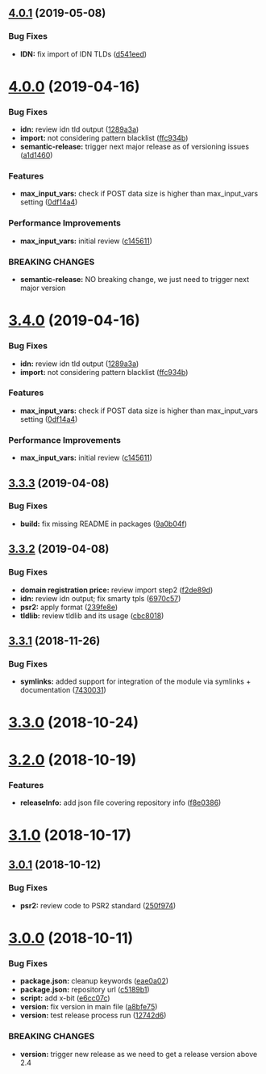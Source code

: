 ## [4.0.1](https://github.com/hexonet/whmcs-ispapi-pricingimporter/compare/v4.0.0...v4.0.1) (2019-05-08)


### Bug Fixes

* **IDN:** fix import of IDN TLDs ([d541eed](https://github.com/hexonet/whmcs-ispapi-pricingimporter/commit/d541eed))

# [4.0.0](https://github.com/hexonet/whmcs-ispapi-pricingimporter/compare/v3.3.3...v4.0.0) (2019-04-16)


### Bug Fixes

* **idn:** review idn tld output ([1289a3a](https://github.com/hexonet/whmcs-ispapi-pricingimporter/commit/1289a3a))
* **import:** not considering pattern blacklist ([ffc934b](https://github.com/hexonet/whmcs-ispapi-pricingimporter/commit/ffc934b))
* **semantic-release:** trigger next major release as of versioning issues ([a1d1460](https://github.com/hexonet/whmcs-ispapi-pricingimporter/commit/a1d1460))


### Features

* **max_input_vars:** check if POST data size is higher than max_input_vars setting ([0df14a4](https://github.com/hexonet/whmcs-ispapi-pricingimporter/commit/0df14a4))


### Performance Improvements

* **max_input_vars:** initial review ([c145611](https://github.com/hexonet/whmcs-ispapi-pricingimporter/commit/c145611))


### BREAKING CHANGES

* **semantic-release:** NO breaking change, we just need to trigger next major version

# [3.4.0](https://github.com/hexonet/whmcs-ispapi-pricingimporter/compare/v3.3.3...v3.4.0) (2019-04-16)


### Bug Fixes

* **idn:** review idn tld output ([1289a3a](https://github.com/hexonet/whmcs-ispapi-pricingimporter/commit/1289a3a))
* **import:** not considering pattern blacklist ([ffc934b](https://github.com/hexonet/whmcs-ispapi-pricingimporter/commit/ffc934b))


### Features

* **max_input_vars:** check if POST data size is higher than max_input_vars setting ([0df14a4](https://github.com/hexonet/whmcs-ispapi-pricingimporter/commit/0df14a4))


### Performance Improvements

* **max_input_vars:** initial review ([c145611](https://github.com/hexonet/whmcs-ispapi-pricingimporter/commit/c145611))

## [3.3.3](https://github.com/hexonet/whmcs-ispapi-pricingimporter/compare/v3.3.2...v3.3.3) (2019-04-08)


### Bug Fixes

* **build:** fix missing README in packages ([9a0b04f](https://github.com/hexonet/whmcs-ispapi-pricingimporter/commit/9a0b04f))

## [3.3.2](https://github.com/hexonet/whmcs-ispapi-pricingimporter/compare/v3.3.1...v3.3.2) (2019-04-08)


### Bug Fixes

* **domain registration price:** review import step2 ([f2de89d](https://github.com/hexonet/whmcs-ispapi-pricingimporter/commit/f2de89d))
* **idn:** review idn output; fix smarty tpls ([6970c57](https://github.com/hexonet/whmcs-ispapi-pricingimporter/commit/6970c57))
* **psr2:** apply format ([239fe8e](https://github.com/hexonet/whmcs-ispapi-pricingimporter/commit/239fe8e))
* **tldlib:** review tldlib and its usage ([cbc8018](https://github.com/hexonet/whmcs-ispapi-pricingimporter/commit/cbc8018))

## [3.3.1](https://github.com/hexonet/whmcs-ispapi-pricingimporter/compare/v3.3.0...v3.3.1) (2018-11-26)


### Bug Fixes

* **symlinks:** added support for integration of the module via symlinks + documentation ([7430031](https://github.com/hexonet/whmcs-ispapi-pricingimporter/commit/7430031))

# [3.3.0](https://github.com/hexonet/whmcs-ispapi-pricingimporter/compare/v3.2.0...v3.3.0) (2018-10-24)

# [3.2.0](https://github.com/hexonet/whmcs-ispapi-pricingimporter/compare/v3.1.0...v3.2.0) (2018-10-19)


### Features

* **releaseInfo:** add json file covering repository info ([f8e0386](https://github.com/hexonet/whmcs-ispapi-pricingimporter/commit/f8e0386))

# [3.1.0](https://github.com/hexonet/whmcs-ispapi-pricingimporter/compare/v3.0.1...v3.1.0) (2018-10-17)

## [3.0.1](https://github.com/hexonet/whmcs-ispapi-pricingimporter/compare/v3.0.0...v3.0.1) (2018-10-12)


### Bug Fixes

* **psr2:** review code to PSR2 standard ([250f974](https://github.com/hexonet/whmcs-ispapi-pricingimporter/commit/250f974))

# [3.0.0](https://github.com/hexonet/whmcs-ispapi-pricingimporter/compare/v2.0.0...v3.0.0) (2018-10-11)


### Bug Fixes

* **package.json:** cleanup keywords ([eae0a02](https://github.com/hexonet/whmcs-ispapi-pricingimporter/commit/eae0a02))
* **package.json:** repository url ([c5189b1](https://github.com/hexonet/whmcs-ispapi-pricingimporter/commit/c5189b1))
* **script:** add x-bit ([e6cc07c](https://github.com/hexonet/whmcs-ispapi-pricingimporter/commit/e6cc07c))
* **version:** fix version in main file ([a8bfe75](https://github.com/hexonet/whmcs-ispapi-pricingimporter/commit/a8bfe75))
* **version:** test release process run ([12742d6](https://github.com/hexonet/whmcs-ispapi-pricingimporter/commit/12742d6))


### BREAKING CHANGES

* **version:** trigger new release as we need to get a release version above 2.4
